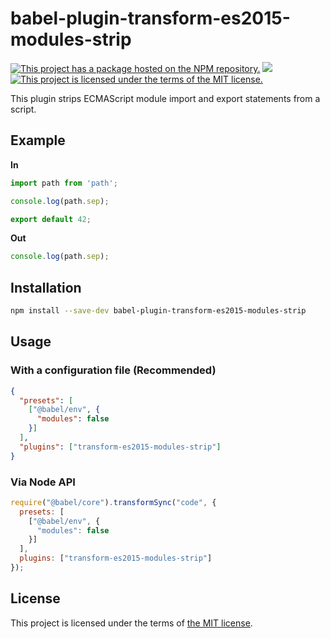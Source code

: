 # babel-plugin-transform-es2015-modules-strip

[![This project has a package hosted on the NPM repository.](https://img.shields.io/npm/v/babel-plugin-transform-es2015-modules-strip)](https://www.npmjs.com/package/babel-plugin-transform-es2015-modules-strip)
![](https://img.shields.io/npm/dw/babel-plugin-transform-es2015-modules-strip)
[![This project is licensed under the terms of the MIT license.](https://img.shields.io/npm/l/babel-plugin-transform-es2015-modules-strip)](https://github.com/bardiharborow/babel-plugin-transform-es2015-modules-strip/blob/master/LICENSE)

This plugin strips ECMAScript module import and export statements from a script.

## Example

**In**

```javascript
import path from 'path';

console.log(path.sep);

export default 42;
```

**Out**

```javascript
console.log(path.sep);
```

## Installation

```sh
npm install --save-dev babel-plugin-transform-es2015-modules-strip
```

## Usage

### With a configuration file (Recommended)

```json
{
  "presets": [
    ["@babel/env", {
      "modules": false
    }]
  ],
  "plugins": ["transform-es2015-modules-strip"]
}
```

### Via Node API

```javascript
require("@babel/core").transformSync("code", {
  presets: [
    ["@babel/env", {
      "modules": false
    }]
  ],
  plugins: ["transform-es2015-modules-strip"]
});
```

## License

This project is licensed under the terms of [the MIT license](LICENSE).
